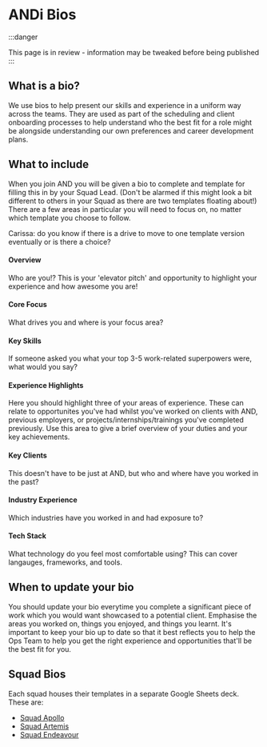 # ANDi Bios

:::danger

This page is in review - information may be tweaked before being published
:::

## What is a bio?
We use bios to help present our skills and experience in a uniform way across the teams. They are used as part of the scheduling and client onboarding processes to help understand who the best fit for a role might be alongside understanding our own preferences and career development plans.

## What to include
When you join AND you will be given a bio to complete and template for filling this in by your Squad Lead. (Don't be alarmed if this might look a bit different to others in your Squad as there are two templates floating about!) There are a few areas in particular you will need to focus on, no matter which template you choose to follow.

Carissa: do you know if there is a drive to move to one template version eventually or is there a choice?

#### Overview
Who are you!? This is your 'elevator pitch' and opportunity to highlight your experience and how awesome you are!

#### Core Focus
What drives you and where is your focus area?

#### Key Skills
If someone asked you what your top 3-5 work-related superpowers were, what would you say?

#### Experience Highlights
Here you should highlight three of your areas of experience. These can relate to opportunites you've had whilst you've worked on clients with AND, previous employers, or projects/internships/trainings you've completed previously. Use this area to give a brief overview of your duties and your key achievements.

#### Key Clients
This doesn't have to be just at AND, but who and where have you worked in the past?

#### Industry Experience
Which industries have you worked in and had exposure to?

#### Tech Stack
What technology do you feel most comfortable using? This can cover langauges, frameworks, and tools.

## When to update your bio
You should update your bio everytime you complete a significant piece of work which you would want showcased to a potential client. Emphasise the areas you worked on, things you enjoyed, and things you learnt. It's important to keep your bio up to date so that it best reflects you to help the Ops Team to help you get the right experience and opportunities that'll be the best fit for you.

## Squad Bios
Each squad houses their templates in a separate Google Sheets deck. These are:
- [Squad Apollo](https://docs.google.com/presentation/d/10dEGggTvDwjSt08QivC_4R0NxMm2_GtLSu0pW9J_E5I/edit#slide=id.p)
- [Squad Artemis](https://docs.google.com/presentation/d/1_l6vGx3OXGfp2KuryOo2gQC3y0rhr7PZJW0oKCoCx8I/edit#slide=id.p)
- [Squad Endeavour](https://docs.google.com/presentation/d/1VDj1FAWVp7e0CRSSfEQK-E9nuDbpjAWcZdlP6pjVwT4/edit#slide=id.gb5783bcfb0_1_5)
